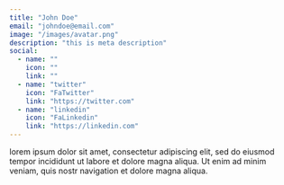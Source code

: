 ```yaml
---
title: "John Doe"
email: "johndoe@email.com"
image: "/images/avatar.png"
description: "this is meta description"
social: 
  - name: ""
    icon: ""
    link: ""
  - name: "twitter"
    icon: "FaTwitter"
    link: "https://twitter.com"
  - name: "linkedin"
    icon: "FaLinkedin"
    link: "https://linkedin.com"
---
```


lorem ipsum dolor sit amet, consectetur adipiscing elit, sed do eiusmod tempor incididunt ut labore et dolore magna aliqua. Ut enim ad minim veniam, quis nostr navigation et dolore magna aliqua.
